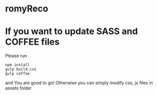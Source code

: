 # romyReco

# If you want to update SASS and COFFEE files

Please run

```
npm install
gulp build-css
gulp coffee

```

and You are good to go!
Otherwise you can simply modify css, js files in assets folder
